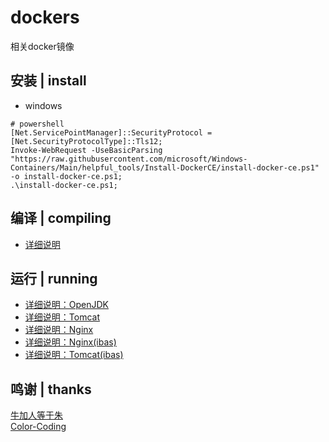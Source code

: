 # dockers
相关docker镜像

## 安装 | install
* windows
~~~
# powershell
[Net.ServicePointManager]::SecurityProtocol = [Net.SecurityProtocolType]::Tls12;
Invoke-WebRequest -UseBasicParsing "https://raw.githubusercontent.com/microsoft/Windows-Containers/Main/helpful_tools/Install-DockerCE/install-docker-ce.ps1" -o install-docker-ce.ps1;
.\install-docker-ce.ps1;
~~~

## 编译 | compiling
* [详细说明](./compiling/ibas/README.md)

## 运行 | running
* [详细说明：OpenJDK](./running/openjdk/README.md)
* [详细说明：Tomcat](./running/tomcat/README.md)
* [详细说明：Nginx](./running/nginx/README.md)
* [详细说明：Nginx(ibas)](./running/ibas/nginx/README.md)
* [详细说明：Tomcat(ibas)](./running/ibas/tomcat/README.md)

## 鸣谢 | thanks
[牛加人等于朱](http://baike.baidu.com/view/1769.htm "NiurenZhu")<br>
[Color-Coding](http://colorcoding.org/ "咔啦工作室")<br>
